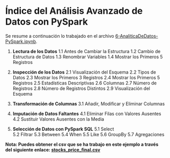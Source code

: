 # Índice del Análisis Avanzado de Datos con PySpark

Se resume a continuación lo trabajado en el archivo [6-AnaliticaDeDatos-PySpark.ipynb](/Main-insights-and-learnings/7-Spark/6-AnaliticaDeDatos-PySpark.ipynb). 

1. **Lectura de los Datos**
   1.1 Antes de Cambiar la Estructura
   1.2 Cambio de Estructura de Datos
   1.3 Renombrar Variables
   1.4 Mostrar los Primeros 5 Registros

2. **Inspección de los Datos**
   2.1 Visualización del Esquema
   2.2 Tipos de Datos
   2.3 Mostrar los Primeros 3 Registros
   2.4 Mostrar los Primeros 5 Registros
   2.5 Estadísticas Descriptivas
   2.6 Columnas
   2.7 Número de Registros
   2.8 Número de Registros Distintos
   2.9 Visualización del Esquema

3. **Transformación de Columnas**
   3.1 Añadir, Modificar y Eliminar Columnas

4. **Imputación de Datos Faltantes**
   4.1 Eliminar Filas con Valores Ausentes
   4.2 Sustituir Valores Ausentes con la Media

5. **Selección de Datos con PySpark SQL**
   5.1 Select  
   5.2 Filtrar
   5.3 Between
   5.4 When
   5.5 Like
   5.6 GroupBy
   5.7 Agregaciones

**Nota: Puedes obtener el csv que se ha trabajo en este ejemplo a través del siguiente enlace: [stocks_price_final.csv](https://drive.google.com/file/d/1ZlCDDAlm-SH4mfBMR79sY7kwU5fo_lh4/view?usp=drive_link)**